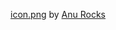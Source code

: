 [icon.png](https://freeicons.io/regular-life-icons/notepad-icon-17867#) by [Anu Rocks](https://freeicons.io/profile/730)
